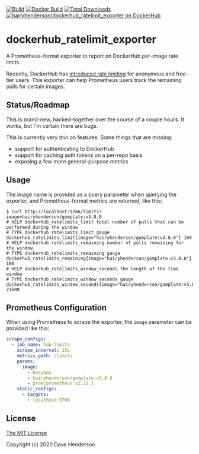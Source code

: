 [![Build][gh-actions-build-image]][gh-actions-build-url]
[![Docker Build][gh-actions-docker-image]][gh-actions-docker-url]
[![Total Downloads][gh-downloads-image]][gh-downloads-url]
[![hairyhenderson/dockerhub_ratelimit_exporter on DockerHub][dockerhub-image]][dockerhub-url]

# dockerhub_ratelimit_exporter

A Prometheus-format exporter to report on DockerHub per-image rate limits.

Recently, DockerHub has [introduced rate limiting](https://docs.docker.com/docker-hub/download-rate-limit/)
for anonymous and free-tier users. This exporter can help Prometheus users
track the remaining pulls for certain images.

## Status/Roadmap

This is brand-new, hacked-together over the course of a couple hours. It works,
but I'm certain there are bugs.

This is currently very _thin_ on features. Some things that are missing:

- support for authenticating to DockerHub
- support for caching auth tokens on a per-repo basis
- exposing a few more general-purpose metrics

## Usage

The image name is provided as a query parameter when querying the exporter,
and Prometheus-format metrics are returned, like this:

```console
$ curl http://localhost:9766/limits?image=hairyhenderson/gomplate:v3.8.0
# HELP dockerhub_ratelimits_limit total number of pulls that can be performed during the window
# TYPE dockerhub_ratelimits_limit gauge
dockerhub_ratelimits_limit{image="hairyhenderson/gomplate:v3.8.0"} 100
# HELP dockerhub_ratelimits_remaining number of pulls remaining for the window
# TYPE dockerhub_ratelimits_remaining gauge
dockerhub_ratelimits_remaining{image="hairyhenderson/gomplate:v3.8.0"} 100
# HELP dockerhub_ratelimits_window_seconds the length of the time window
# TYPE dockerhub_ratelimits_window_seconds gauge
dockerhub_ratelimits_window_seconds{image="hairyhenderson/gomplate:v3.8.0"} 21600
```

## Prometheus Configuration

When using Prometheus to scrape the exporter, the `image` parameter can be
provided like this:

```yaml
scrape_configs:
  - job_name: hub-limits
    scrape_interval: 15s
    metrics_path: /limits
    params:
      image:
        - busybox
        - hairyhenderson/gomplate:v3.8.0
        - prom/prometheus:v2.22.1
    static_configs:
      - targets:
        - localhost:9766
```

## License

[The MIT License](http://opensource.org/licenses/MIT)

Copyright (c) 2020 Dave Henderson

[gh-actions-build-image]: https://github.com/hairyhenderson/dockerhub_ratelimit_exporter/workflows/Build/badge.svg
[gh-actions-build-url]: https://github.com/hairyhenderson/dockerhub_ratelimit_exporter/actions?workflow=Build

[gh-actions-docker-image]: https://github.com/hairyhenderson/dockerhub_ratelimit_exporter/workflows/Docker%20Build/badge.svg
[gh-actions-docker-url]: https://github.com/hairyhenderson/dockerhub_ratelimit_exporter/actions?workflow=Docker%20Build

[gh-downloads-image]: https://img.shields.io/github/downloads/hairyhenderson/dockerhub_ratelimit_exporter/total.svg
[gh-downloads-url]: https://github.com/hairyhenderson/dockerhub_ratelimit_exporter/releases

[dockerhub-image]: https://img.shields.io/badge/docker-ready-blue.svg
[dockerhub-url]: https://hub.docker.com/r/hairyhenderson/dockerhub_ratelimit_exporter
